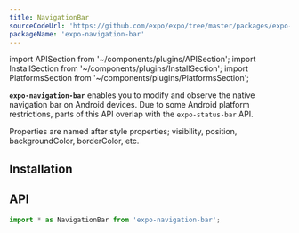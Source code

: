 ```yaml
---
title: NavigationBar
sourceCodeUrl: 'https://github.com/expo/expo/tree/master/packages/expo-navigation-bar'
packageName: 'expo-navigation-bar'
---
```


import APISection from '~/components/plugins/APISection';
import InstallSection from '~/components/plugins/InstallSection';
import PlatformsSection from '~/components/plugins/PlatformsSection';

**`expo-navigation-bar`** enables you to modify and observe the native navigation bar on Android devices. Due to some Android platform restrictions, parts of this API overlap with the `expo-status-bar` API.

Properties are named after style properties; visibility, position, backgroundColor, borderColor, etc.


<PlatformsSection android emulator />

## Installation

<InstallSection packageName="expo-navigation-bar" />

## API

```js
import * as NavigationBar from 'expo-navigation-bar';
```

<APISection packageName="expo-navigation-bar" apiName="NavigationBar" />
